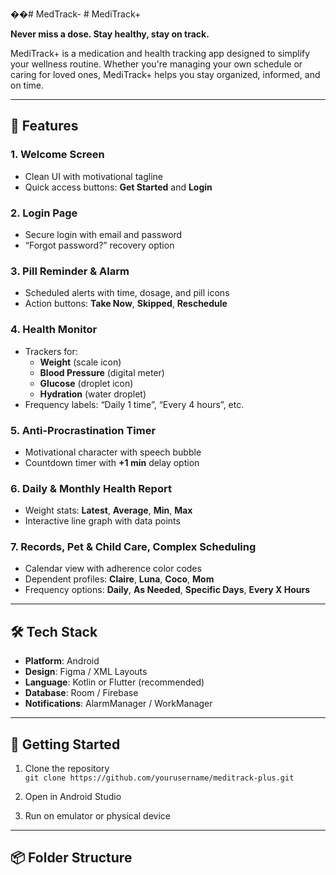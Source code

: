 ��#   M e d T r a c k - 
 # MediTrack+

**Never miss a dose. Stay healthy, stay on track.**

MediTrack+ is a medication and health tracking app designed to simplify your wellness routine. Whether you're managing your own schedule or caring for loved ones, MediTrack+ helps you stay organized, informed, and on time.

---

## 📱 Features

### 1. Welcome Screen
- Clean UI with motivational tagline
- Quick access buttons: **Get Started** and **Login**

### 2. Login Page
- Secure login with email and password
- “Forgot password?” recovery option

### 3. Pill Reminder & Alarm
- Scheduled alerts with time, dosage, and pill icons
- Action buttons: **Take Now**, **Skipped**, **Reschedule**

### 4. Health Monitor
- Trackers for:
  - **Weight** (scale icon)
  - **Blood Pressure** (digital meter)
  - **Glucose** (droplet icon)
  - **Hydration** (water droplet)
- Frequency labels: “Daily 1 time”, “Every 4 hours”, etc.

### 5. Anti-Procrastination Timer
- Motivational character with speech bubble
- Countdown timer with **+1 min** delay option

### 6. Daily & Monthly Health Report
- Weight stats: **Latest**, **Average**, **Min**, **Max**
- Interactive line graph with data points

### 7. Records, Pet & Child Care, Complex Scheduling
- Calendar view with adherence color codes
- Dependent profiles: **Claire**, **Luna**, **Coco**, **Mom**
- Frequency options: **Daily**, **As Needed**, **Specific Days**, **Every X Hours**

---

## 🛠️ Tech Stack

- **Platform**: Android
- **Design**: Figma / XML Layouts
- **Language**: Kotlin or Flutter (recommended)
- **Database**: Room / Firebase
- **Notifications**: AlarmManager / WorkManager

---

## 🚀 Getting Started

1. Clone the repository  
   `git clone https://github.com/yourusername/meditrack-plus.git`

2. Open in Android Studio

3. Run on emulator or physical device

---

## 📦 Folder Structure


 

